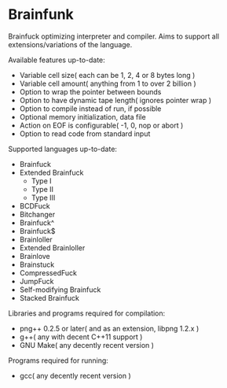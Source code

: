 # Brainfunk

Brainfuck optimizing interpreter and compiler. Aims to support all extensions/variations of the language.

Available features up-to-date:
* Variable cell size( each can be 1, 2, 4 or 8 bytes long )
* Variable cell amount( anything from 1 to over 2 billion )
* Option to wrap the pointer between bounds
* Option to have dynamic tape length( ignores pointer wrap )
* Option to compile instead of run, if possible
* Optional memory initialization, data file
* Action on EOF is configurable( -1, 0, nop or abort )
* Option to read code from standard input

Supported languages up-to-date:
* Brainfuck
* Extended Brainfuck
  * Type I
  * Type II
  * Type III
* BCDFuck
* Bitchanger
* Brainfuck^
* Brainfuck$
* Brainloller
* Extended Brainloller
* Brainlove
* Brainstuck
* CompressedFuck
* JumpFuck
* Self-modifying Brainfuck
* Stacked Brainfuck

Libraries and programs required for compilation:
* png++ 0.2.5 or later( and as an extension, libpng 1.2.x )
* g++( any with decent C++11 support )
* GNU Make( any decently recent version )

Programs required for running:
* gcc( any decently recent version )

